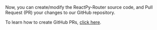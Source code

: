 Now, you can create/modify the ReactPy-Router source code, and Pull Request (PR) your changes to our GitHub repository.

To learn how to create GitHub PRs, [click here](https://docs.github.com/en/pull-requests/collaborating-with-pull-requests/proposing-changes-to-your-work-with-pull-requests/creating-a-pull-request).

